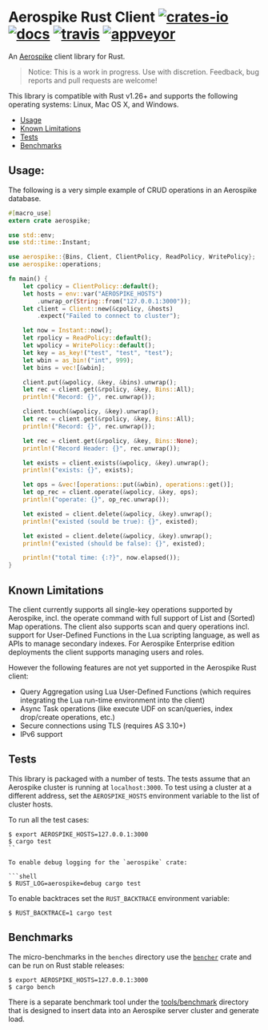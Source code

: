 # Aerospike Rust Client [![crates-io][crates-io-image]][crates-io-url] [![docs][docs-image]][docs-url] [![travis][travis-image]][travis-url] [![appveyor][appveyor-image]][appveyor-url]

[crates-io-image]: https://img.shields.io/crates/v/aerospike.svg
[crates-io-url]: https://crates.io/crates/aerospike
[docs-image]: https://docs.rs/aerospike/badge.svg
[docs-url]: https://docs.rs/aerospike/
[travis-image]: https://travis-ci.org/aerospike/aerospike-client-rust.svg?branch=master
[travis-url]: https://travis-ci.org/aerospike/aerospike-client-rust
[appveyor-image]: https://ci.appveyor.com/api/projects/status/e9gx1b5d1307hj2t/branch/master?svg=true
[appveyor-url]: https://ci.appveyor.com/project/aerospike/aerospike-client-rust/branch/master

An [Aerospike](https://www.aerospike.com/) client library for Rust.

> Notice: This is a work in progress. Use with discretion. Feedback, bug reports and pull requests are welcome!

This library is compatible with Rust v1.26+ and supports the following operating systems: Linux, Mac OS X, and Windows.

- [Usage](#Usage)
- [Known Limitations](#Limitations)
- [Tests](#Tests)
- [Benchmarks](#Benchmarks)


<a name="Usage"></a>
## Usage:

The following is a very simple example of CRUD operations in an Aerospike database.

```rust
#[macro_use]
extern crate aerospike;

use std::env;
use std::time::Instant;

use aerospike::{Bins, Client, ClientPolicy, ReadPolicy, WritePolicy};
use aerospike::operations;

fn main() {
    let cpolicy = ClientPolicy::default();
    let hosts = env::var("AEROSPIKE_HOSTS")
        .unwrap_or(String::from("127.0.0.1:3000"));
    let client = Client::new(&cpolicy, &hosts)
        .expect("Failed to connect to cluster");

    let now = Instant::now();
    let rpolicy = ReadPolicy::default();
    let wpolicy = WritePolicy::default();
    let key = as_key!("test", "test", "test");
    let wbin = as_bin!("int", 999);
    let bins = vec![&wbin];

    client.put(&wpolicy, &key, &bins).unwrap();
    let rec = client.get(&rpolicy, &key, Bins::All);
    println!("Record: {}", rec.unwrap());

    client.touch(&wpolicy, &key).unwrap();
    let rec = client.get(&rpolicy, &key, Bins::All);
    println!("Record: {}", rec.unwrap());

    let rec = client.get(&rpolicy, &key, Bins::None);
    println!("Record Header: {}", rec.unwrap());

    let exists = client.exists(&wpolicy, &key).unwrap();
    println!("exists: {}", exists);

    let ops = &vec![operations::put(&wbin), operations::get()];
    let op_rec = client.operate(&wpolicy, &key, ops);
    println!("operate: {}", op_rec.unwrap());

    let existed = client.delete(&wpolicy, &key).unwrap();
    println!("existed (sould be true): {}", existed);

    let existed = client.delete(&wpolicy, &key).unwrap();
    println!("existed (should be false): {}", existed);

    println!("total time: {:?}", now.elapsed());
}
```

<a name="Limitations"></a>
## Known Limitations

The client currently supports all single-key operations supported by Aerospike,
incl. the operate command with full support of List and (Sorted) Map
operations. The client also supports scan and query operations incl. support
for User-Defined Functions in the Lua scripting language, as well as APIs
to manage secondary indexes. For Aerospike Enterprise edition deployments the
client supports managing users and roles.

However the following features are not yet supported in the Aerospike Rust
client:

- Query Aggregation using Lua User-Defined Functions (which requires
  integrating the Lua run-time environment into the client)
- Async Task operations (like execute UDF on scan/queries, index drop/create
  operations, etc.)
- Secure connections using TLS (requires AS 3.10+)
- IPv6 support

<a name="Tests"></a>
## Tests

This library is packaged with a number of tests. The tests assume that an
Aerospike cluster is running at `localhost:3000`. To test using a cluster at a
different address, set the `AEROSPIKE_HOSTS` environment variable to the list
of cluster hosts.

To run all the test cases:

```shell
$ export AEROSPIKE_HOSTS=127.0.0.1:3000
$ cargo test
``

To enable debug logging for the `aerospike` crate:

```shell
$ RUST_LOG=aerospike=debug cargo test
```

To enable backtraces set the `RUST_BACKTRACE` environment variable:

```shell
$ RUST_BACKTRACE=1 cargo test
```

<a name="Benchmarks"></a>
## Benchmarks

The micro-benchmarks in the `benches` directory use the
[`bencher`](https://crates.io/crates/bencher) crate and can be run on Rust
stable releases:

```shell
$ export AEROSPIKE_HOSTS=127.0.0.1:3000
$ cargo bench
```

There is a separate benchmark tool under the
[tools/benchmark](tools/benchmark) directory that is designed to
insert data into an Aerospike server cluster and generate load.
